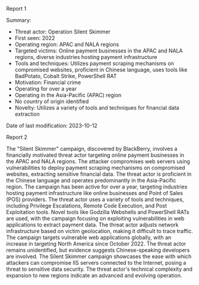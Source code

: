 
Report 1

Summary:
- Threat actor: Operation Silent Skimmer
- First seen: 2022
- Operating region: APAC and NALA regions
- Targeted victims: Online payment businesses in the APAC and NALA regions, diverse industries hosting payment infrastructure
- Tools and techniques: Utilizes payment scraping mechanisms on compromised websites, proficient in Chinese language, uses tools like BadPotato, Cobalt Strike, PowerShell RAT
- Motivation: Financial crime
- Operating for over a year
- Operating in the Asia-Pacific (APAC) region
- No country of origin identified
- Novelty: Utilizes a variety of tools and techniques for financial data extraction

Date of last modification: 2023-10-12





Report 2

The "Silent Skimmer" campaign, discovered by BlackBerry, involves a financially motivated threat actor targeting online payment businesses in the APAC and NALA regions. The attacker compromises web servers using vulnerabilities to deploy payment scraping mechanisms on compromised websites, extracting sensitive financial data. The threat actor is proficient in the Chinese language and operates predominantly in the Asia-Pacific region. The campaign has been active for over a year, targeting industries hosting payment infrastructure like online businesses and Point of Sales (POS) providers. The threat actor uses a variety of tools and techniques, including Privilege Escalations, Remote Code Execution, and Post Exploitation tools. Novel tools like Godzilla Webshells and PowerShell RATs are used, with the campaign focusing on exploiting vulnerabilities in web applications to extract payment data. The threat actor adjusts network infrastructure based on victim geolocation, making it difficult to trace traffic. The campaign targets vulnerable web applications globally, with an increase in targeting North America since October 2022. The threat actor remains unidentified, but evidence suggests Chinese-speaking developers are involved. The Silent Skimmer campaign showcases the ease with which attackers can compromise IIS servers connected to the Internet, posing a threat to sensitive data security. The threat actor's technical complexity and expansion to new regions indicate an advanced and evolving operation.


